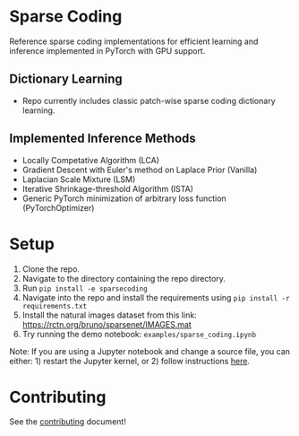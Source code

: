 # Sparse Coding
Reference sparse coding implementations for efficient learning and inference implemented in PyTorch with GPU support. 

## Dictionary Learning
* Repo currently includes classic patch-wise sparse coding dictionary learning.

## Implemented Inference Methods
* Locally Competative Algorithm (LCA)
* Gradient Descent with Euler's method on Laplace Prior (Vanilla)
* Laplacian Scale Mixture (LSM)
* Iterative Shrinkage-threshold Algorithm (ISTA)
* Generic PyTorch minimization of arbitrary loss function (PyTorchOptimizer)

# Setup
1. Clone the repo.
2. Navigate to the directory containing the repo directory.
3. Run `pip install -e sparsecoding`
4. Navigate into the repo and install the requirements using `pip install -r requirements.txt`
5. Install the natural images dataset from this link: https://rctn.org/bruno/sparsenet/IMAGES.mat
6. Try running the demo notebook: `examples/sparse_coding.ipynb`

Note: If you are using a Jupyter notebook and change a source file, you can either: 1) restart the Jupyter kernel, or 2) follow instructions [here](https://ipython.readthedocs.io/en/stable/config/extensions/autoreload.html#autoreload).

# Contributing
See the [contributing](docs/contributing.md) document!
